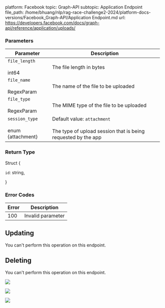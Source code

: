 platform: Facebook
topic: Graph-API
subtopic: Application Endpoint
file_path: /home/bhuang/nlp/rag-race-challenge2-2024/platform-docs-versions/Facebook_Graph-API/Application Endpoint.md
url: https://developers.facebook.com/docs/graph-api/reference/application/uploads/

### Parameters

| Parameter | Description |
| --- | --- |
| `file_length`<br><br>int64 | The file length in bytes |
| `file_name`<br><br>RegexParam | The name of the file to be uploaded |
| `file_type`<br><br>RegexParam | The MIME type of the file to be uploaded |
| `session_type`<br><br>enum {attachment} | Default value: `attachment`<br><br>The type of upload session that is being requested by the app |

### Return Type

Struct {

`id`: string,

}

### Error Codes

| Error | Description |
| --- | --- |
| 100 | Invalid parameter |

## Updating

You can't perform this operation on this endpoint.

## Deleting

You can't perform this operation on this endpoint.

![](https://www.facebook.com/tr?id=675141479195042&ev=PageView&noscript=1)

![](https://www.facebook.com/tr?id=574561515946252&ev=PageView&noscript=1)

![](https://www.facebook.com/tr?id=1754628768090156&ev=PageView&noscript=1)